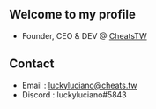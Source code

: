 ## Welcome to my profile
* Founder, CEO & DEV @ [CheatsTW](https://cheats.tw/)
## Contact
* Email : luckyluciano@cheats.tw
* Discord : luckyluciano#5843
